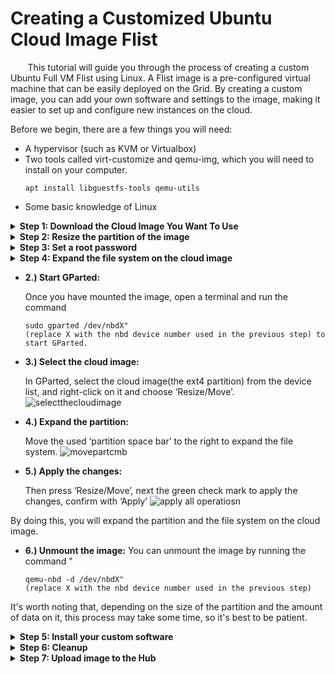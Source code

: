 # Creating a Customized Ubuntu Cloud Image Flist

&nbsp;&nbsp;&nbsp;&nbsp;&nbsp;&nbsp;&nbsp;This tutorial will guide you through the process of creating a custom Ubuntu Full VM Flist using Linux. A Flist image is a pre-configured virtual machine that can be easily deployed on the Grid. By creating a custom image, you can add your own software and settings to the image, making it easier to set up and configure new instances on the cloud.

Before we begin, there are a few things you will need:

- A hypervisor (such as KVM or Virtualbox)
- Two tools called virt-customize and qemu-img, which you will need to install on your computer.
	```
	apt install libguestfs-tools qemu-utils
	```
- Some basic knowledge of Linux

<details>
	<summary><b>Step 1: Download the Cloud Image You Want To Use</b></summary>
  
To start, you will need to download a cloud image of your choice. In this example, we will use Ubuntu 20.04. You can download the image by visiting this [link:](https://cloud-images.ubuntu.com/focal/current/focal-server-cloudimg-amd64.img)

or with 

```
wget https://cloud-images.ubuntu.com/focal/current/focal-server-cloudimg-amd64.img
```
</details>

<details>
	<summary><b>Step 2: Resize the partition of the image</b></summary>
  
The standard Ubuntu cloud image is 2.1GB in size. If you need more space for the software you will add later, you can use a tool called "qemu-img" to resize the partition of the image. To do this, open the command prompt and type the following command: 
```
qemu-img resize focal-server-cloudimg-amd64.img +1G
```
-  This will add 1GB to the image.
</details>

<details>
	<summary><b>Step 3: Set a root password</b></summary>
We need to set a root password so we can login to the VM console to set up our image. To do this, open the command prompt and type the following command: 

```
virt-customize -a ubuntu-20-04-amd64.img --root-password password:yourpassword
(replace "yourpassword" with the password of your choice)
```

</details>

<details>
	<summary><b>Step 4: Expand the file system on the cloud image</b></summary>
 Expanding the file system of an Ubuntu cloud image after using the qemu-img resize command can be done using the GParted partition editor tool. GParted is a graphical tool that allows you to view and modify the partitions on your disk.

- **1.) Mount the image:**

	You will need to mount the image to the qemu hypervisor. You can do this by running the command 
	```
	qemu-nbd -c /dev/nbdX your_image.img
	(replace X with the next available nbd device number and your_image.img with the actual name of your image file)
	```	
	<details>
  		<summary>letter "X" is a placeholder for the next available nbd device number. To know what to use for "X", Click Here </summary>
  		
```
ls /dev/nbd*
		
```	
		This command will list all of the nbd devices that are currently available on your system. If you don't have any nbd devices connected, you can use "X" as 0. If you already have some nbd devices connected, you can use the next available number. For example, if you have /dev/nbd0 and /dev/nbd1 connected, you can use "X" as 2.

Also, you could use a command such as 
		
```
ls /dev/nbd* | grep -o '[0-9]' | tail -1
		
```
to get the next available nbd device number. This command will list all nbd devices, pick only the numbers, and get the last one, so it will give you the next available one.
</details>

- **2.) Start GParted:**

	Once you have mounted the image, open a terminal and run the command 
	```
	sudo gparted /dev/nbdX" 
	(replace X with the nbd device number used in the previous step) to start GParted.
	```
- **3.) Select the cloud image:**

	In GParted, select the cloud image(the ext4 partition) from the device list, and right-click on it and choose ‘Resize/Move’.
![selectthecloudimage](https://user-images.githubusercontent.com/44621168/214429547-b1b8583f-4949-4f4e-9c5b-0c73e3b78f38.png)

- **4.) Expand the partition:**

	Move the used ‘partition space bar’ to the right to expand the file system.
![movepartcmb](https://user-images.githubusercontent.com/44621168/214430335-edf566da-8793-40ab-be5e-4caae247c81b.png)



- **5.) Apply the changes:**

	Then press ‘Resize/Move’, next the green check mark to apply the changes, confirm with ‘Apply’
![apply all operatiosn](https://user-images.githubusercontent.com/44621168/214429522-f19bd0a0-df8b-4aa3-80b7-3d5fc2fbebc3.png) 

By doing this, you will expand the partition and the file system on the cloud image.

- **6.) Unmount the image:**
	You can unmount the image by running the command "
	```
	qemu-nbd -d /dev/nbdX"
	(replace X with the nbd device number used in the previous step)
	```
It's worth noting that, depending on the size of the partition and the amount of data on it, this process may take some time, so it's best to be patient.


</details>

<details>
	<summary><b>Step 5: Install your custom software</b></summary>
 
To start the temporary VM for customizing the cloud image using the QEMU hypervisor, you will need to use the command line. The process is as follows:

- **1.) Open the command prompt or terminal on your computer.**

- **2.) Navigate to the location of the cloud image you downloaded earlier using the "cd" command.**

- **3.) Start and modify your image**
	you can use this command to start the virtual machine.
	```
	qemu-system-x86_64 -enable-kvm -m 2048 -hda your_image.img to start the virtual machine.
	```
	- -enable-kvm will enable hardware acceleration, -m 2048 will assign 2048MB of memory to the virtual machine, 
	- -hda your_image.img will specify the path to the cloud image you want to use.

	
	Once the virtual machine is running, you can use this command to check if the image is running.
	```
	qemu-monitor-command --hmp 'info block' 
	```
	

	To access the virtual machine console, you can use this  command 
	```
	qemu-system-x86_64 -enable-kvm -m 2048 -hda your_image.img -monitor stdio"
	```
	
</details>

<details>
  <summary><b>Step 6: Cleanup</b></summary>
  Once everything has been set up to your liking and before shutting down the vm, it's important to do some cleanup to ensure the image is secure and ready for deployment. The following are the steps you need to take via the VM console:

- **1.) Default the sshd config:**

	The first step is to default the sshd config file to remove any changes that were made to enable root login and password authentication. This is important to ensure that the image is secure when it's deployed on the grid.
	You can do this by running the command:

	```
	cp /etc/ssh/sshd_config_backup /etc/ssh/sshd_config
	```

	This command will copy the original sshd config file that was backed up earlier, replacing the current config file with the original.

- **2.) Remove ssh key files:**

	It's important to remove the ssh key files that were generated when enabling SSH, as they can be used to access the image remotely. You can remove these files by running the command:
	```
	rm /etc/ssh/ssh_host_*
	```
	This command will remove all files that start with "ssh_host_" in the /etc/ssh/ directory.

- **3.) Remove the directory /run/sshd:**

	The directory /run/sshd is used by the SSH daemon and it's important to remove it as well. You can remove this directory by running the command:
	```
	rm -r /run/sshd
	```

- **4.) Enable all required systemd services:**

	This step is important to ensure that your custom software or service will start automatically when the image boots. You can enable a systemd service by running the command:
	```
	systemctl enable your-service
	(replace "your-service" with the service name)
	```

- **5.) Check and enable the firewall:**

	It's important to check and enable the firewall to ensure the image is secure when it's deployed. You can check the firewall status by running the command:
	```
	ufw status
	```

	If the firewall is not enabled, you can enable it by running the command:

	```
	ufw enable
	```

- **6.) Change root password:**

	It's important to clear the root password to ensure the image is secure when it's deployed. You can clear the root password by running the command:
	```
	passwd -d "your User"
	```

- **7.) Clear bash history:**

	To ensure that your commands and configurations are not visible to others, it's important to clear the bash history for root and other users. You can clear the bash history for root

	by running the command:

	```
	echo "" > /root/.bash_history
	```
	This command will overwrite the .bash_history file with an empty string, effectively clearing it.

	If you have created other users on the VM, you will also need to clear their bash history by running the command:

	```
	echo "" > /home/username/.bash_history
	(replace "username" with the actual username)
	```

	It's also a good idea to logout of the VM console, log back in, and use a text editor such as Vim or Nano to edit the .bash_history file and put a space in front of the text editor command (so it’s not stored in the bash history when you logout). This can be done by running the command :

	```
	space + text editor command (ex: vim /root/.bash_history)
	```

	Once you have completed all the cleanup steps, you can shut down the VM and use the cloud image for deployment. Keep in mind that the image can be reused multiple times, and it's important to keep the image up-to-date and maintain the security of the image.
</details>

<details>
	<summary><b>Step 7: Upload image to the Hub</b></summary>
 
Once you have completed customizing the cloud image and have done the necessary cleanup, the next step is to package and upload the image to the Hub. The Hub is a centralized repository where you can store and share your custom images.

- **1.) Convert the image format:**

	You will need to convert the image format from qcow2 to raw using the command 
	```
	qemu-img convert -p -f qcow2 -O raw your_image.img image.raw"
	```

	This command will convert the image format and save the output as "image.raw", you must use this name for a full vm. 

- **2.) Create a tarball of the image:**

	Create a tarball of the image by running the command 
	```
	tar -czf name_of_release.tar.gz image.raw
	```
	This command will create a compressed archive file "name_of_release.tar.gz" of the image.raw file. you can name your image here this file name is not important.

- **3.) Upload the image to the Hub:**

	Once you have the tarball, you can upload it to the Hub by going to https://hub.grid.tf/ and use the upload feature. Once the upload is complete, you will be able to find the uploaded image in your personal repository https://hub.grid.tf/your-username.3bot

	It's worth noting that you should keep the image updated and maintain the security of the image to ensure that it's safe to use.

	Also, depending on the size of the image, the upload may take some time, so it's best to be patient and wait for the upload to complete.
</details>



